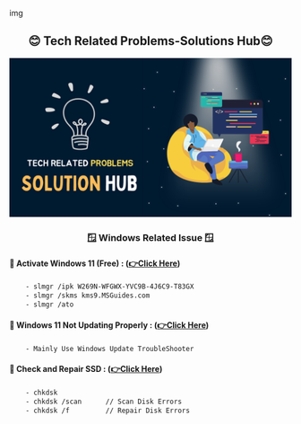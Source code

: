 img
<div align = "center">

## 😊 Tech Related Problems-Solutions Hub😊

<img src = "back.png">

</div>



<div align = "center">

### 🪟 Windows Related Issue 🪟


</div>

#### 🧠 Activate Windows 11 (Free) : **([👉Click Here](https://youtu.be/gLpVYYd-8VY))**
```code
    - slmgr /ipk W269N-WFGWX-YVC9B-4J6C9-T83GX
    - slmgr /skms kms9.MSGuides.com
    - slmgr /ato
```


#### 🧠 Windows 11 Not Updating Properly : **([👉Click Here](https://youtu.be/ho5RY2IwqOEY))**
```code
    - Mainly Use Windows Update TroubleShooter
```

#### 🥵 Check and Repair SSD : **([👉Click Here](https://www.cdw.com/content/cdw/en/articles/hardware/how-to-check-hard-drive-health.html#:~:text=Windows%20Chkdsk&text=Type%20%22cmd%22%20into%20the%20search,%22chkdsk%22%20and%20hit%20enter.))**
```code
    - chkdsk 
    - chkdsk /scan      // Scan Disk Errors
    - chkdsk /f         // Repair Disk Errors
```


